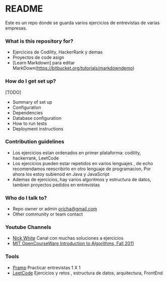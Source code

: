 # README #

Este es un repo donde se guarda varios ejercicios de entrevistas de varias empresas.

### What is this repository for? ###

* Ejercicios de Codility, HackerRank y demas
* Proyectos de code asign
* [Learn Markdown]  para editar MarkDown(https://bitbucket.org/tutorials/markdowndemo)

### How do I get set up? ###
[TODO]
* Summary of set up
* Configuration
* Dependencies
* Database configuration
* How to run tests
* Deployment instructions

### Contribution guidelines ###

* Los ejercicios estan ordenados en primer plataforma: codility, hackerrank, LeetCode
* Los ejercicios pueden estar repetidos en varios lenguajes , de echo recomendamos reescribirlo en otro 
lenguaje de programacion, Por ahora los estoy subienod en Java y JavaScript
* Ademas de ejercicios, hay varios algoritmos y estructura de datos, tambien proyectos pedidos en entrevistas



### Who do I talk to? ###

* Repo owner or admin [oricha@gmail.com](oricha@gmail.com])
* Other community or team contact

### Youtube Channels

* [Nick White](https://www.youtube.com/channel/UC1fLEeYICmo3O9cUsqIi7HA/featured) Canal con muchas soluciones a ejercicios
* [MIT OpenCourseWare  Introduction to Algorithms, Fall 2011](https://www.youtube.com/watch?v=HtSuA80QTyo&list=PLUl4u3cNGP61Oq3tWYp6V_F-5jb5L2iHb)


### Tools

* [Pramp](https://www.pramp.com/dashboard) Practicar entrevistas 1 X 1
* [LeetCode](https://leetcode.com/explore/) Ejercicios y retos , estructura de datos, arquitectura, FrontEnd
